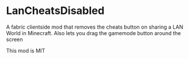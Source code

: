 # LanCheatsDisabled

A fabric clientside mod that removes the cheats button on sharing a LAN World in Minecraft. Also lets you drag the gamemode button around the screen

This mod is MIT
